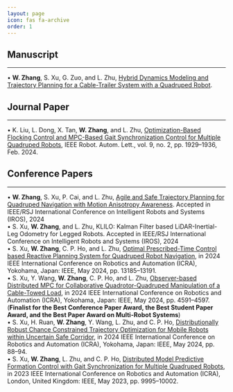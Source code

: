 ```yaml
---
layout: page
icon: fas fa-archive
order: 1
---
```


## Manuscript
---
  
• **W. Zhang**, S. Xu, G. Zuo, and L. Zhu, [Hybrid Dynamics Modeling and Trajectory Planning for a Cable-Trailer System with a Quadruped Robot](https://arxiv.org/abs/2404.12220).  

## Journal Paper
---
• K. Liu, L. Dong, X. Tan, **W. Zhang**, and L. Zhu, [Optimization-Based Flocking Control and MPC-Based Gait Synchronization Control for Multiple Quadruped Robots](https://ieeexplore.ieee.org/document/10381783), IEEE Robot. Autom. Lett., vol. 9, no. 2, pp. 1929–1936, Feb. 2024.

## Conference Papers
---
• **W. Zhang**, S. Xu, P. Cai, and L. Zhu, [Agile and Safe Trajectory Planning for Quadruped Navigation with Motion Anisotropy Awareness](https://arxiv.org/abs/2403.10101). Accepted in IEEE/RSJ International Conference on Intelligent Robots and Systems (IROS), 2024  
• S. Xu, **W. Zhang**, and L. Zhu, KLILO: Kalman Filter based LiDAR-Inertial-Leg Odometry for Legged Robots. Accepted in IEEE/RSJ International Conference on Intelligent Robots and Systems (IROS), 2024  
• S. Xu, **W. Zhang**, C. P. Ho, and L. Zhu, [Optimal Prescribed-Time Control based Reactive Planning System for Quadruped Robot Navigation](https://ieeexplore.ieee.org/abstract/document/10610336), in 2024 IEEE International Conference on Robotics and Automation (ICRA), Yokohama, Japan: IEEE, May 2024, pp. 13185–13191.  
• S. Xu, Y. Wang, **W. Zhang**, C. P. Ho, and L. Zhu, [Observer-based Distributed MPC for Collaborative Quadrotor-Quadruped Manipulation of a Cable-Towed Load](https://ieeexplore.ieee.org/abstract/document/10610348), in 2024 IEEE International Conference on Robotics and Automation (ICRA), Yokohama, Japan: IEEE, May 2024, pp. 4591–4597.(**Finalist for the Best Conference Paper Award, the Best Student Paper Award, and the Best Paper Award on Multi-Robot Systems**)  
• S. Xu, H. Ruan, **W. Zhang**, Y. Wang, L. Zhu, and C. P. Ho, [Distributionally Robust Chance Constrained Trajectory Optimization for Mobile Robots within Uncertain Safe Corridor](https://ieeexplore.ieee.org/abstract/document/10611252), in 2024 IEEE International Conference on Robotics and Automation (ICRA), Yokohama, Japan: IEEE, May 2024, pp. 88–94.  
• S. Xu, **W. Zhang**, L. Zhu, and C. P. Ho, [Distributed Model Predictive Formation Control with Gait Synchronization for Multiple Quadruped Robots](https://ieeexplore.ieee.org/abstract/document/10161260), in 2023 IEEE International Conference on Robotics and Automation (ICRA), London, United Kingdom: IEEE, May 2023, pp. 9995–10002.